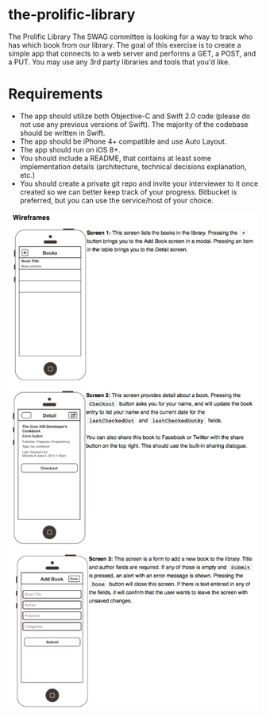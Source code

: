 # the-prolific-library

The Prolific Library
The SWAG committee is looking for a way to track who has which book from our library. The goal of this exercise is to create a simple app that connects to a web server and performs a GET, a POST, and a PUT. You may use any 3rd party libraries and tools that you'd like.

# Requirements

- The app should utilize both Objective-C and Swift 2.0 code (please do not use any previous versions of Swift). The majority of the codebase should be written in Swift.
- The app should be iPhone 4+ compatible and use Auto Layout.
- The app should run on iOS 8+.
- You should include a README, that contains at least some implementation details (architecture, technical decisions explanation, etc.)
- You should create a private git repo and invite your interviewer to it once created so we can better keep track of your progress. Bitbucket is preferred, but you can use the service/host of your choice.

![image](Prolific_screen_1.png)
![image](Prolific_screen_2.png)
![image](Prolific_screen_3.png)
